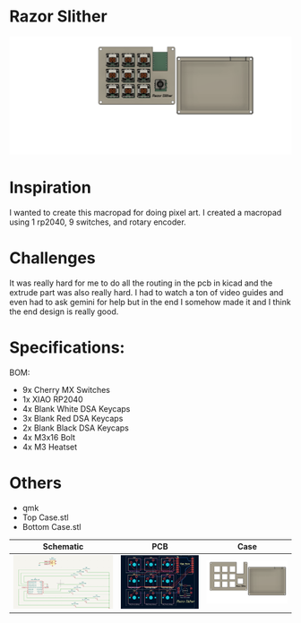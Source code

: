 # Razor Slither
![my hackpad](final_all.png)

# Inspiration
I wanted to create this macropad for doing pixel art. I created a macropad using 1 rp2040, 9 switches, and rotary encoder.

# Challenges
It was really hard for me to do all the routing in the pcb in kicad and the extrude part was also really hard. I had to watch a ton of video guides and even had to ask gemini for help but in the end I somehow made it and I think the end design is really good.

# Specifications:

BOM:

 - 9x Cherry MX Switches
 - 1x XIAO RP2040
 - 4x Blank White DSA Keycaps
 - 3x Blank Red DSA Keycaps
 - 2x Blank Black DSA Keycaps
 - 4x M3x16 Bolt
 - 4x M3 Heatset

# Others

 - qmk
 - Top Case.stl
 - Bottom Case.stl

| Schematic | PCB | Case |
|---|---|---|
| ![](Schematic.png) | ![](PCB.png) | ![](Case.png) |

